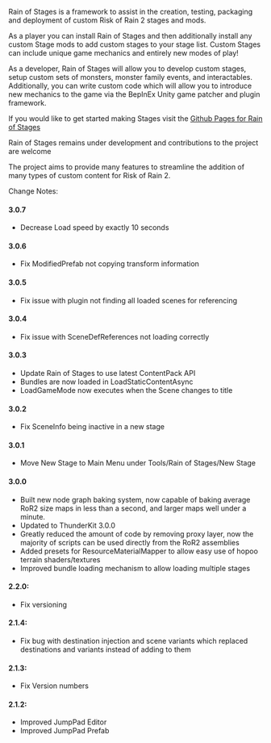 ﻿Rain of Stages is a framework to assist in the creation, testing, packaging and deployment of custom Risk of Rain 2 stages and mods.

As a player you can install Rain of Stages and then additionally install any custom Stage mods to add custom stages to your stage list.
Custom Stages can include unique game mechanics and entirely new modes of play!

As a developer, Rain of Stages will allow you to develop custom stages, setup custom sets of monsters, monster family events, and interactables.
Additionally, you can write custom code which will allow you to introduce new mechanics to the game via the BepInEx Unity game patcher and plugin framework.

If you would like to get started making Stages visit the [Github Pages for Rain of Stages](https://passivepicasso.github.io/Rain-of-Stages/)

Rain of Stages remains under development and contributions to the project are welcome

The project aims to provide many features to streamline the addition of many types of custom content for Risk of Rain 2.


Change Notes:

#### 3.0.7
  * Decrease Load speed by exactly 10 seconds

#### 3.0.6
  * Fix ModifiedPrefab not copying transform information

#### 3.0.5
  * Fix issue with plugin not finding all loaded scenes for referencing

#### 3.0.4
  * Fix issue with SceneDefReferences not loading correctly

#### 3.0.3
  * Update Rain of Stages to use latest ContentPack API
  * Bundles are now loaded in LoadStaticContentAsync
  * LoadGameMode now executes when the Scene changes to title

#### 3.0.2
  * Fix SceneInfo being inactive in a new stage

#### 3.0.1
  * Move New Stage to Main Menu under Tools/Rain of Stages/New Stage

#### 3.0.0
  * Built new node graph baking system, now capable of baking average RoR2 size maps in less than a second, and larger maps well under a minute.
  * Updated to ThunderKit 3.0.0
  * Greatly reduced the amount of code by removing proxy layer, now the majority of scripts can be used directly from the RoR2 assemblies
  * Added presets for ResourceMaterialMapper to allow easy use of hopoo terrain shaders/textures
  * Improved bundle loading mechanism to allow loading multiple stages

#### 2.2.0:
  * Fix versioning

#### 2.1.4:
  * Fix bug with destination injection and scene variants which replaced destinations and variants instead of adding to them

#### 2.1.3:
  * Fix Version numbers

#### 2.1.2:
  * Improved JumpPad Editor
  * Improved JumpPad Prefab